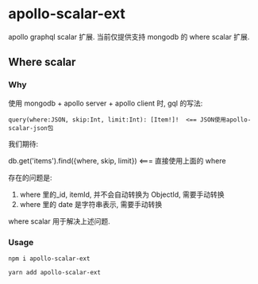 # apollo-scalar-ext

apollo graphql scalar 扩展.
当前仅提供支持 mongodb 的 where scalar 扩展.

## Where scalar

### Why

使用 mongodb + apollo server + apollo client 时, gql 的写法:

    query(where:JSON, skip:Int, limit:Int): [Item!]!  <== JSON使用apollo-scalar-json包

我们期待:
  
 db.get('items').find({where, skip, limit}) <=== 直接使用上面的 where

存在的问题是:

1. where 里的\_id, itemId, 并不会自动转换为 ObjectId, 需要手动转换
2. where 里的 date 是字符串表示, 需要手动转换

where scalar 用于解决上述问题.

### Usage

    npm i apollo-scalar-ext

    yarn add apollo-scalar-ext
